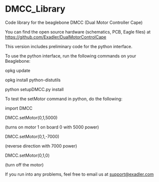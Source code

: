 DMCC_Library
============

Code library for the beaglebone DMCC (Dual Motor Controller Cape)

You can find the open source hardware (schematics, PCB, Eagle files) at
https://github.com/Exadler/DualMotorControlCape

This version includes preliminary code for the python interface.

To use the python interface, run the following commands on your Beaglebone:

opkg update

opkg install python-distutils

python setupDMCC.py install


To test the setMotor command in python, do the following:

import DMCC

DMCC.setMotor(0,1,5000)

(turns on motor 1 on board 0 with 5000 power)

DMCC.setMotor(0,1,-7000)

(reverse direction with 7000 power)

DMCC.setMotor(0,1,0)

(turn off the motor)

If you run into any problems, feel free to email us at support@exadler.com



